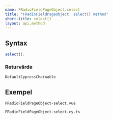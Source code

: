 ```yaml
---
name: FRadioFieldPageObject.select
title: "FRadioFieldPageObject: select() method"
short-title: select()
layout: api.method
---
```


## Syntax

```ts nocompile nolint
select();
```

### Returvärde

`DefaultCypressChainable`

## Exempel

```import static
FRadioFieldPageObject-select.vue
```

```import
FRadioFieldPageObject-select.cy.ts
```
